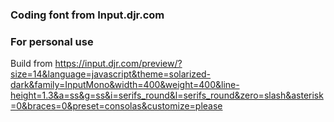 ### Coding font from Input.djr.com
### For personal use

Build from https://input.djr.com/preview/?size=14&language=javascript&theme=solarized-dark&family=InputMono&width=400&weight=400&line-height=1.3&a=ss&g=ss&i=serifs_round&l=serifs_round&zero=slash&asterisk=0&braces=0&preset=consolas&customize=please
